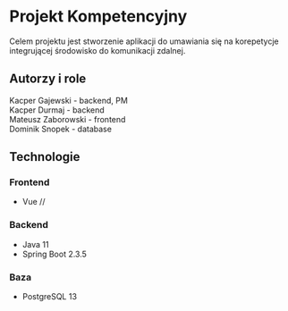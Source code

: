 # Projekt Kompetencyjny
Celem projektu jest stworzenie aplikacji do umawiania się na korepetycje integrującej środowisko do komunikacji zdalnej.

## Autorzy i role
Kacper Gajewski - backend, PM\
Kacper Durmaj - backend\
Mateusz Zaborowski - frontend\
Dominik Snopek - database

## Technologie
### Frontend
- Vue //
### Backend
- Java 11
- Spring Boot 2.3.5
### Baza
- PostgreSQL 13


